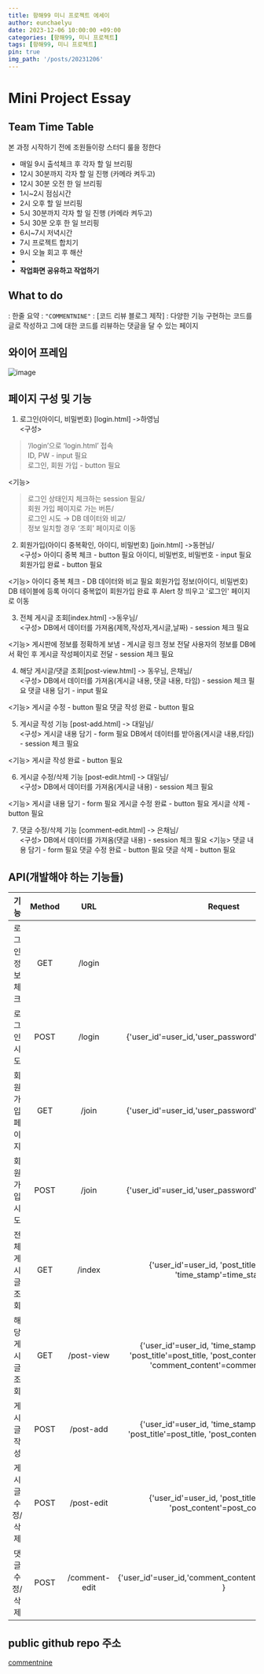 ```yaml
---
title: 항해99 미니 프로젝트 에세이
author: eunchaelyu
date: 2023-12-06 10:00:00 +09:00
categories: [항해99, 미니 프로젝트]
tags: [항해99, 미니 프로젝트]
pin: true
img_path: '/posts/20231206'
---
```



# Mini Project Essay

## Team Time Table
  본 과정 시작하기 전에 조원들이랑 스터디 룰을 정한다
- 매일 9시 출석체크 후 각자 할 일 브리핑
- 12시 30분까지 각자 할 일 진행 (카메라 켜두고)
- 12시 30분 오전 한 일 브리핑
- 1시~2시 점심시간
- 2시 오후 할 일 브리핑
- 5시 30분까지 각자 할 일 진행 (카메라 켜두고)
- 5시 30분 오후 한 일 브리핑
- 6시~7시 저녁시간
- 7시 프로젝트 합치기
- 9시 오늘 회고 후 해산
- 
- **작업화면 공유하고 작업하기**


## What to do 
: 한줄 요약
: ``"COMMENTNINE"``
: [코드 리뷰 블로그 제작]
: 다양한 기능 구현하는 코드를 글로 작성하고 그에 대한 코드를 리뷰하는 댓글을 달 수 있는 페이지   

  
## 와이어 프레임
![image](https://github.com/eunchaelyu/eunchaelyu.github.io/assets/119996957/20340add-65c4-4dbd-a892-34a4c4e614cd)

## 페이지 구성 및 기능
1. 로그인(아이디, 비밀번호) [login.html] ->하영님   
<구성>
> ‘/login’으로 ‘login.html’ 접속  
> ID, PW - input 필요  
> 로그인, 회원 가입 - button 필요

<기능>
> 로그인 상태인지 체크하는 session 필요/  
> 회원 가입 페이지로 가는 버튼/  
> 로그인 시도 → DB 데이터와 비교/  
> 정보 일치할 경우 ‘조회’ 페이지로 이동

2. 회원가입(아이디 중복확인, 아이디, 비밀번호) [join.html] ->동현님/  
  <구성>
아이디 중복 체크 - button 필요
아이디, 비밀번호, 비밀번호 - input 필요
회원가입 완료 - button 필요

  <기능>
아이디 중복 체크 - DB 데이터와 비교 필요
회원가입 정보(아이디, 비밀번호) DB 테이블에 등록
아이디 중복없이 회원가입 완료 후 Alert 창 띄우고 '로그인' 페이지로 이동

3. 전체 게시글 조회[index.html] ->동우님/  
  <구성>
DB에서 데이터를 가져옴(제목,작성자,게시글,날짜) - session 체크 필요

  <기능>
게시판에 정보를 정확하게 보냄 - 게시글 링크 정보 전달
사용자의 정보를 DB에서 확인 후 게시글 작성페이지로 전달 - session 체크 필요

4. 해당 게시글/댓글 조회[post-view.html] -> 동우님, 은채님/  
  <구성>
DB에서 데이터를 가져옴(게시글 내용, 댓글 내용, 타임) - session 체크 필요
댓글 내용 담기 - input 필요

  <기능>
게시글 수정 - button 필요
댓글 작성 완료 - button 필요

5. 게시글 작성 기능 [post-add.html] -> 대일님/  
  <구성>
게시글 내용 담기 - form 필요
DB에서 데이터를 받아옴(게시글 내용,타임) - session 체크 필요

  <기능>
게시글 작성 완료 - button 필요

6. 게시글 수정/삭제 기능 [post-edit.html] -> 대일님/  
  <구성>
DB에서 데이터를 가져옴(게시글 내용) - session 체크 필요

  <기능>
게시글 내용 담기 - form 필요
게시글 수정 완료 - button 필요
게시글 삭제 - button 필요

7. 댓글 수정/삭제 기능 [comment-edit.html] -> 은채님/  
  <구성>
DB에서 데이터를 가져옴(댓글 내용) - session 체크 필요
  <기능>
댓글 내용 담기 - form 필요
댓글 수정 완료 - button 필요
댓글 삭제 - button 필요

## API(개발해야 하는 기능들)

| 기능 | Method | URL | Request | Response |
| :-----------: | :-----------: | :-----------: | :-----------: | :-----------: |
| 로그인 정보 체크 | GET | /login  |  |      
| 로그인 시도 | POST | /login | {'user_id'=user_id,'user_password'=user_password} | 로그인 정보 |
| 회원가입 페이지 | GET | /join | {'user_id'=user_id,'user_password'=user_password} | 로그인 정보 |
| 회원가입 시도 | POST | /join | {'user_id'=user_id,'user_password'=user_password} | 로그인 정보 |
| 전체 게시글 조회 | GET | /index | {'user_id'=user_id, 'post_title'=post_title, 'time_stamp'=time_stamp} | 로그인 정보, 게시글 제목, 타임스탬프 |
| 해당 게시글 조회 | GET | /post-view | {'user_id'=user_id, 'time_stamp'=time_stamp, 'post_title'=post_title, 'post_content'=post_content, 'comment_content'=comment_content } | 로그인 정보, 게시글 제목, 게시글 내용, 타임스탬프, 댓글 내용 |
| 게시글 작성 | POST | /post-add | {'user_id'=user_id, 'time_stamp'=time_stamp, 'post_title'=post_title, 'post_content'=post_content } | 사용자 정보, 타임스탬프, 게시글 제목, 게시글 내용 |
| 게시글 수정/삭제 | POST | /post-edit | {'user_id'=user_id, 'post_title'=post_title, 'post_content'=post_content} | 사용자 정보, 게시글 제목, 게시글 내용 |
| 댓글 수정/삭제 | POST | /comment-edit | {'user_id'=user_id,'comment_content'=comment_content } | 사용자 정보, 댓글 내용 |



## public github repo 주소
[commentnine](https://github.com/SulHyunRyung/Commnet_Nine.git)
